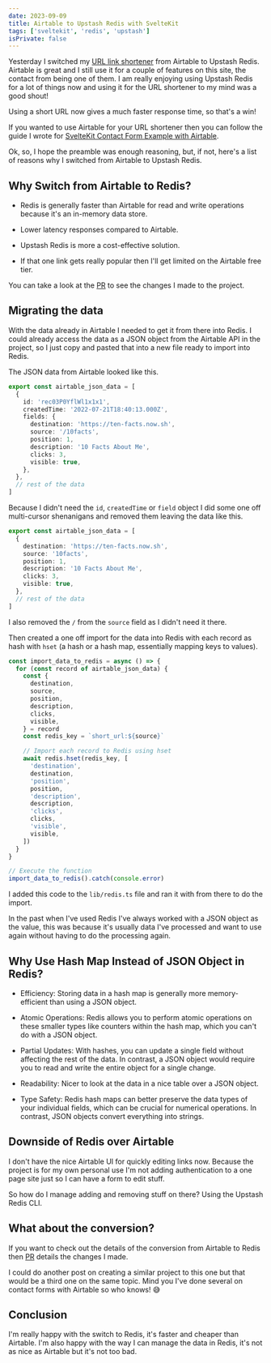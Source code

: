 ```yaml
---
date: 2023-09-09
title: Airtable to Upstash Redis with SvelteKit
tags: ['sveltekit', 'redis', 'upstash']
isPrivate: false
---
```


Yesterday I switched my [URL link shortener](https://ss10.dev/links)
from Airtable to Upstash Redis. Airtable is great and I still use it
for a couple of features on this site, the contact from being one of
them. I am really enjoying using Upstash Redis for a lot of things now
and using it for the URL shortener to my mind was a good shout!

Using a short URL now gives a much faster response time, so that's a
win!

If you wanted to use Airtable for your URL shortener then you can
follow the guide I wrote for [SvelteKit Contact Form Example with
Airtable].

Ok, so, I hope the preamble was enough reasoning, but, if not, here's
a list of reasons why I switched from Airtable to Upstash Redis.

## Why Switch from Airtable to Redis?

- Redis is generally faster than Airtable for read and write
  operations because it's an in-memory data store.

- Lower latency responses compared to Airtable.

- Upstash Redis is more a cost-effective solution.

- If that one link gets really popular then I'll get limited on the
  Airtable free tier.

You can take a look at the [PR] to see the changes I made to the
project.

## Migrating the data

With the data already in Airtable I needed to get it from there into
Redis. I could already access the data as a JSON object from the
Airtable API in the project, so I just copy and pasted that into a new
file ready to import into Redis.

The JSON data from Airtable looked like this.

```ts
export const airtable_json_data = [
  {
    id: 'rec03P0YflWl1x1x1',
    createdTime: '2022-07-21T18:40:13.000Z',
    fields: {
      destination: 'https://ten-facts.now.sh',
      source: '/10facts',
      position: 1,
      description: '10 Facts About Me',
      clicks: 3,
      visible: true,
    },
  },
  // rest of the data
]
```

Because I didn't need the `id`, `createdTime` or `field` object I did
some one off multi-cursor shenanigans and removed them leaving the
data like this.

```ts
export const airtable_json_data = [
  {
    destination: 'https://ten-facts.now.sh',
    source: '10facts',
    position: 1,
    description: '10 Facts About Me',
    clicks: 3,
    visible: true,
  },
  // rest of the data
]
```

I also removed the `/` from the `source` field as I didn't need it
there.

Then created a one off import for the data into Redis with each record
as hash with `hset` (a hash or a hash map, essentially mapping keys to
values).

```ts
const import_data_to_redis = async () => {
  for (const record of airtable_json_data) {
    const {
      destination,
      source,
      position,
      description,
      clicks,
      visible,
    } = record
    const redis_key = `short_url:${source}`

    // Import each record to Redis using hset
    await redis.hset(redis_key, [
      'destination',
      destination,
      'position',
      position,
      'description',
      description,
      'clicks',
      clicks,
      'visible',
      visible,
    ])
  }
}

// Execute the function
import_data_to_redis().catch(console.error)
```

I added this code to the `lib/redis.ts` file and ran it with from
there to do the import.

In the past when I've used Redis I've always worked with a JSON object
as the value, this was because it's usually data I've processed and
want to use again without having to do the processing again.

## Why Use Hash Map Instead of JSON Object in Redis?

- Efficiency: Storing data in a hash map is generally more
  memory-efficient than using a JSON object.

- Atomic Operations: Redis allows you to perform atomic operations on
  these smaller types like counters within the hash map, which you
  can't do with a JSON object.

- Partial Updates: With hashes, you can update a single field without
  affecting the rest of the data. In contrast, a JSON object would
  require you to read and write the entire object for a single change.

- Readability: Nicer to look at the data in a nice table over a JSON
  object.

- Type Safety: Redis hash maps can better preserve the data types of
  your individual fields, which can be crucial for numerical
  operations. In contrast, JSON objects convert everything into
  strings.

## Downside of Redis over Airtable

I don't have the nice Airtable UI for quickly editing links now.
Because the project is for my own personal use I'm not adding
authentication to a one page site just so I can have a form to edit
stuff.

So how do I manage adding and removing stuff on there? Using the
Upstash Redis CLI.

## What about the conversion?

If you want to check out the details of the conversion from Airtable
to Redis then [PR] details the changes I made.

I could do another post on creating a similar project to this one but
that would be a third one on the same topic. Mind you I've done
several on contact forms with Airtable so who knows! 😅

## Conclusion

I'm really happy with the switch to Redis, it's faster and cheaper
than Airtable. I'm also happy with the way I can manage the data in
Redis, it's not as nice as Airtable but it's not too bad.

<!-- Links -->

[SvelteKit Contact Form Example with Airtable]:
  https://scottspence.com/posts/sveltekit-contact-form-example-with-airtable
[PR]: https://github.com/spences10/sveltekit-short-urls/pull/265

